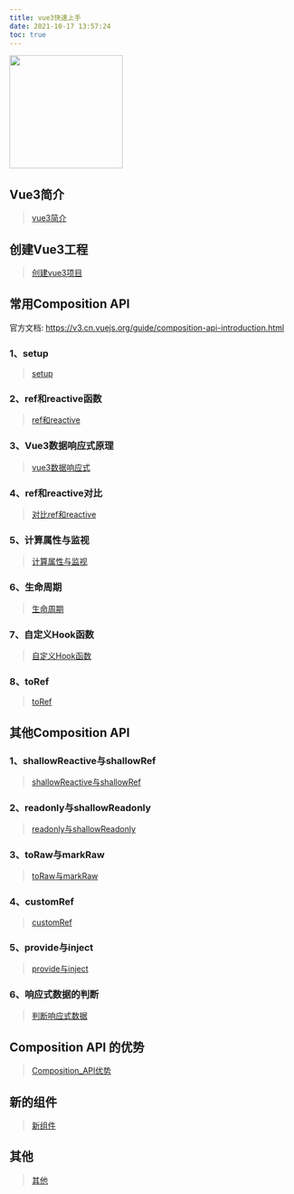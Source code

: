 ```yaml
---
title: vue3快速上手
date: 2021-10-17 13:57:24
toc: true
---
```


<img src="https://user-images.githubusercontent.com/499550/93624428-53932780-f9ae-11ea-8d16-af949e16a09f.png" style="width:200px;textAlign:center" />


## Vue3简介
>[vue3简介](/All/frame/vue/vue3/introduction "简介")

## 创建Vue3工程
>[创建vue3项目](/All/frame/vue/vue3/createProject "创建vue3工程")

## 常用Composition API
官方文档: https://v3.cn.vuejs.org/guide/composition-api-introduction.html

### 1、setup
>[setup](/All/frame/vue/vue3/setup "setup")
### 2、ref和reactive函数
>[ref和reactive](/All/frame/vue/vue3/ref&reactive "ref和reactive")
### 3、Vue3数据响应式原理
>[vue3数据响应式](/All/frame/vue/vue3/vue3DataReactive "Vue3数据响应式原理")
### 4、ref和reactive对比
>[对比ref和reactive](/All/frame/vue/vue3/refPKreactive "ref和reactive对比")
### 5、计算属性与监视
>[计算属性与监视](/All/frame/vue/vue3/computed&watch "计算属性与监视")
### 6、生命周期
>[生命周期](/All/frame/vue/vue3/lifeCircle "生命周期")
### 7、自定义Hook函数
>[自定义Hook函数](/All/frame/vue/vue3/hook "自定义Hook")
### 8、toRef
>[toRef](/All/frame/vue/vue3/toRef "toRef")

## 其他Composition API
### 1、shallowReactive与shallowRef
>[shallowReactive与shallowRef](/All/frame/vue/vue3/shallowReactive "shallowReactive与shallowRef")

### 2、readonly与shallowReadonly
>[readonly与shallowReadonly](/All/frame/vue/vue3/readonly "readonly与shallowReadonly")

### 3、toRaw与markRaw
>[toRaw与markRaw](/All/frame/vue/vue3/toRaw "toRaw与markRaw")

### 4、customRef
>[customRef](/All/frame/vue/vue3/customRef "customRef")

### 5、provide与inject
>[provide与inject](/All/frame/vue/vue3/provide "provide与inject")

### 6、响应式数据的判断
>[判断响应式数据](/All/frame/vue/vue3/judge "判断响应式数据")

## Composition API 的优势
>[Composition_API优势](/All/frame/vue/vue3/composition "Composition_API优势")

## 新的组件
>[新组件](/All/frame/vue/vue3/newCom "新的组件")

## 其他
>[其他](/All/frame/vue/vue3/other "其他")
